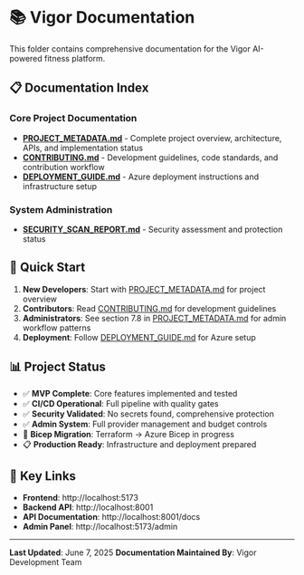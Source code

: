 # 📚 Vigor Documentation

This folder contains comprehensive documentation for the Vigor AI-powered fitness platform.

## 📋 Documentation Index

### Core Project Documentation

- **[PROJECT_METADATA.md](PROJECT_METADATA.md)** - Complete project overview, architecture, APIs, and implementation status
- **[CONTRIBUTING.md](CONTRIBUTING.md)** - Development guidelines, code standards, and contribution workflow
- **[DEPLOYMENT_GUIDE.md](DEPLOYMENT_GUIDE.md)** - Azure deployment instructions and infrastructure setup

### System Administration

- **[SECURITY_SCAN_REPORT.md](SECURITY_SCAN_REPORT.md)** - Security assessment and protection status

## 🚀 Quick Start

1. **New Developers**: Start with [PROJECT_METADATA.md](PROJECT_METADATA.md) for project overview
2. **Contributors**: Read [CONTRIBUTING.md](CONTRIBUTING.md) for development guidelines
3. **Administrators**: See section 7.8 in [PROJECT_METADATA.md](PROJECT_METADATA.md) for admin workflow patterns
4. **Deployment**: Follow [DEPLOYMENT_GUIDE.md](DEPLOYMENT_GUIDE.md) for Azure setup

## 📊 Project Status

- ✅ **MVP Complete**: Core features implemented and tested
- ✅ **CI/CD Operational**: Full pipeline with quality gates
- ✅ **Security Validated**: No secrets found, comprehensive protection
- ✅ **Admin System**: Full provider management and budget controls
- 🚧 **Bicep Migration**: Terraform → Azure Bicep in progress
- 📋 **Production Ready**: Infrastructure and deployment prepared

## 🔗 Key Links

- **Frontend**: http://localhost:5173
- **Backend API**: http://localhost:8001
- **API Documentation**: http://localhost:8001/docs
- **Admin Panel**: http://localhost:5173/admin

---

**Last Updated**: June 7, 2025
**Documentation Maintained By**: Vigor Development Team
